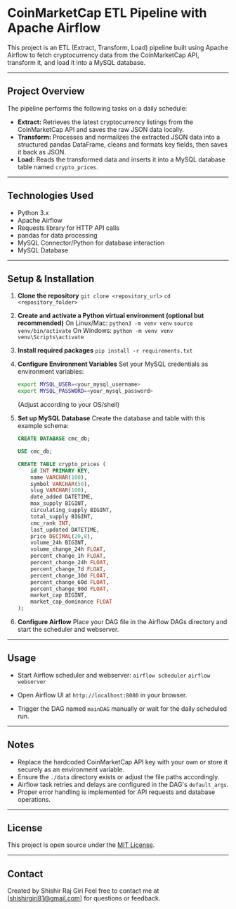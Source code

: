 # CoinMarketCap ETL Pipeline with Apache Airflow

This project is an ETL (Extract, Transform, Load) pipeline built using Apache Airflow to fetch cryptocurrency data from the CoinMarketCap API, transform it, and load it into a MySQL database.

---

## Project Overview

The pipeline performs the following tasks on a daily schedule:

* **Extract:** Retrieves the latest cryptocurrency listings from the CoinMarketCap API and saves the raw JSON data locally.
* **Transform:** Processes and normalizes the extracted JSON data into a structured pandas DataFrame, cleans and formats key fields, then saves it back as JSON.
* **Load:** Reads the transformed data and inserts it into a MySQL database table named `crypto_prices`.

---

## Technologies Used

* Python 3.x
* Apache Airflow
* Requests library for HTTP API calls
* pandas for data processing
* MySQL Connector/Python for database interaction
* MySQL Database

---

## Setup & Installation

1. **Clone the repository**
   `git clone <repository_url>`
   `cd <repository_folder>`

2. **Create and activate a Python virtual environment (optional but recommended)**
   On Linux/Mac:
   `python3 -m venv venv`
   `source venv/bin/activate`
   On Windows:
   `python -m venv venv`
   `venv\Scripts\activate`

3. **Install required packages**
   `pip install -r requirements.txt`

4. **Configure Environment Variables**
   Set your MySQL credentials as environment variables:

   ```bash
   export MYSQL_USER=<your_mysql_username>
   export MYSQL_PASSWORD=<your_mysql_password>
   ```

   (Adjust according to your OS/shell)

5. **Set up MySQL Database**
   Create the database and table with this example schema:

   ```sql
   CREATE DATABASE cmc_db;

   USE cmc_db;

   CREATE TABLE crypto_prices (
       id INT PRIMARY KEY,
       name VARCHAR(100),
       symbol VARCHAR(50),
       slug VARCHAR(100),
       date_added DATETIME,
       max_supply BIGINT,
       circulating_supply BIGINT,
       total_supply BIGINT,
       cmc_rank INT,
       last_updated DATETIME,
       price DECIMAL(20,8),
       volume_24h BIGINT,
       volume_change_24h FLOAT,
       percent_change_1h FLOAT,
       percent_change_24h FLOAT,
       percent_change_7d FLOAT,
       percent_change_30d FLOAT,
       percent_change_60d FLOAT,
       percent_change_90d FLOAT,
       market_cap BIGINT,
       market_cap_dominance FLOAT
   );
   ```

6. **Configure Airflow**
   Place your DAG file in the Airflow DAGs directory and start the scheduler and webserver.

---

## Usage

* Start Airflow scheduler and webserver:
  `airflow scheduler`
  `airflow webserver`

* Open Airflow UI at `http://localhost:8080` in your browser.

* Trigger the DAG named `mainDAG` manually or wait for the daily scheduled run.

---

## Notes

* Replace the hardcoded CoinMarketCap API key with your own or store it securely as an environment variable.
* Ensure the `./data` directory exists or adjust the file paths accordingly.
* Airflow task retries and delays are configured in the DAG's `default_args`.
* Proper error handling is implemented for API requests and database operations.

---

## License

This project is open source under the [MIT License](LICENSE).

---

## Contact

Created by Shishir Raj Giri
Feel free to contact me at \[[shishirgiri81@gmail.com](mailto:shishirgirir81@gmal.com)] for questions or feedback.

